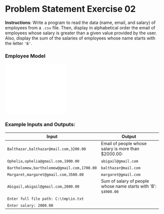 # Problem Statement Exercise 02

**Instructions**: Write a program to read the data (name, email, and salary) of employees from a `.csv` file. Then,
display in alphabetical order the email of employees whose salary is greater than a given value provided by the user.
Also, display the sum of the salaries of employees whose name starts with the letter `'B'`.

### Employee Model

![Employee Model](https://github.com/souzafcharles/Complete-Java-Object-Oriented-Programming-and-Projects/blob/main/Section_P16_Functional_Programming_and_Lambda_Expressions/ProblemStatementExercise02/employee-model.png)

### Example Inputs and Outputs:

| **Input**                                   | **Output**                                                     |
|---------------------------------------------|----------------------------------------------------------------|
| `Balthazar,balthazar@mail.com,3200.00`      | Email of people whose salary is more than $2000.00:            |
| `Ophelia,ophelia@gmail.com,1900.00`         | `abigail@gmail.com`                                            |
| `Bartholomew,bartholomew@gmail.com,1700.00` | `balthazar@mail.com`                                           |
| `Margaret,margaret@gmail.com,3500.00`       | `margaret@gmail.com`                                           |
| `Abigail,abigail@gmail.com,2800.00`         | Sum of salary of people whose name starts with 'B': `$4900.00` |
| `Enter full file path: C:\tmp\in.txt`       |                                                                |
| `Enter salary: 2000.00`                     |                                                                |
